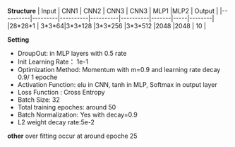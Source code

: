 
**Structure**
  | Input    | CNN1    | CNN2     | CNN3     | CNN3     | MLP1  |MLP2 | Output |
  |----------|---------|----------|----------|----------|-------|-----|--------|
  |28\*28\*1 | 3\*3\*64|3\*3\*128 |3\*3\*256 |3\*3\*512 |2048   |2048 | 10     |

**Setting**
  * DroupOut: in MLP layers with 0.5 rate
  * Init Learning Rate： 1e-1
  * Optimization Method: Momentum with m=0.9 and learning rate decay 0.9/ 1 epoche
  * Activation Function: elu in CNN, tanh in MLP, Softmax in output layer
  * Loss Function : Cross Entropy
  * Batch Size: 32
  * Total training epoches: around 50
  * Batch Normalization: Yes with decay=0.9
  * L2 weight decay rate:5e-2

**other**
over fitting occur at around epoche 25 
